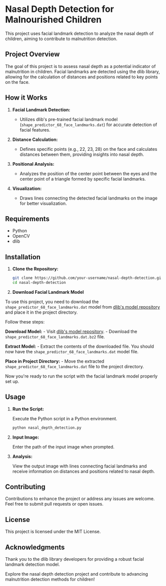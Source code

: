# Nasal Depth Detection for Malnourished Children

This project uses facial landmark detection to analyze the nasal depth of children, aiming to contribute to malnutrition detection.

## Project Overview

The goal of this project is to assess nasal depth as a potential indicator of malnutrition in children. Facial landmarks are detected using the dlib library, allowing for the calculation of distances and positions related to key points on the face.

## How it Works

1. **Facial Landmark Detection:**
   - Utilizes dlib's pre-trained facial landmark model (`shape_predictor_68_face_landmarks.dat`) for accurate detection of facial features.

2. **Distance Calculation:**
   - Defines specific points (e.g., 22, 23, 28) on the face and calculates distances between them, providing insights into nasal depth.

3. **Positional Analysis:**
   - Analyzes the position of the center point between the eyes and the center point of a triangle formed by specific facial landmarks.

4. **Visualization:**
   - Draws lines connecting the detected facial landmarks on the image for better visualization.

## Requirements

- Python
- OpenCV
- dlib

## Installation

1. **Clone the Repository:**
   ```bash
   git clone https://github.com/your-username/nasal-depth-detection.git
   cd nasal-depth-detection
    ```

2. **Download Facial Landmark Model**

To use this project, you need to download the `shape_predictor_68_face_landmarks.dat` model from [dlib's model repository](http://dlib.net/files/shape_predictor_68_face_landmarks.dat.bz2) and place it in the project directory.

  Follow these steps:
  
  **Download Model:**
     - Visit [dlib's model repository](http://dlib.net/files/shape_predictor_68_face_landmarks.dat.bz2).
     - Download the `shape_predictor_68_face_landmarks.dat.bz2` file.
  
  **Extract Model:**
     - Extract the contents of the downloaded file. You should now have the `shape_predictor_68_face_landmarks.dat` model file.
  
  **Place in Project Directory:**
     - Move the extracted `shape_predictor_68_face_landmarks.dat` file to the project directory.
  
  Now you're ready to run the script with the facial landmark model properly set up.


## Usage

1. **Run the Script:**

    Execute the Python script in a Python environment.

    ```bash
    python nasal_depth_detection.py
    ```

2. **Input Image:**

    Enter the path of the input image when prompted.

3. **Analysis:**

    View the output image with lines connecting facial landmarks and receive information on distances and positions related to nasal depth.

## Contributing

Contributions to enhance the project or address any issues are welcome. Feel free to submit pull requests or open issues.

## License

This project is licensed under the MIT License.

## Acknowledgments

Thank you to the dlib library developers for providing a robust facial landmark detection model.

Explore the nasal depth detection project and contribute to advancing malnutrition detection methods for children!
